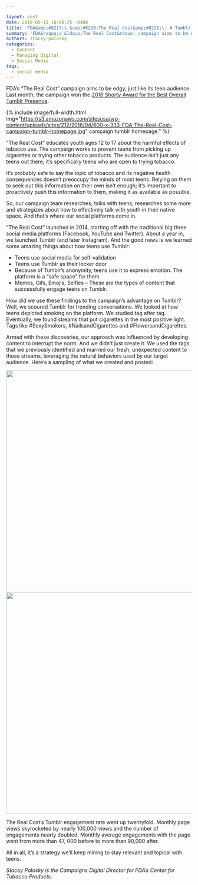 ```yaml
---

layout: post
date: 2016-05-13 10:00:25 -0400
title: 'FDA&amp;#8217;s &amp;#8220;The Real Cost&amp;#8221;\: A Tumblr Success Story'
summary: 'FDA&rsquo;s &ldquo;The Real Cost&rdquo; campaign aims to be edgy, just like its teen audience. Last&nbsp;month, the campaign won the 2016 Shorty Award for the Best Overall Tumblr Presence.  &ldquo;The Real Cost&rdquo; educates youth ages 12 to 17 about the harmful effects of tobacco use. The'
authors: stacey-palosky
categories:
  - Content
  - Managing Digital
  - Social Media
tags:
  - social media
---
```


FDA’s “The Real Cost” campaign aims to be edgy, just like its teen audience. Last month, the campaign won the [2016 Shorty Award for the Best Overall Tumblr Presence](http://shortyawards.com/8th/the-real-cost-reaching-youth-at-risk-of-experimenting-with-cigarettes).


{% include image/full-width.html img="https://s3.amazonaws.com/sitesusa/wp-content/uploads/sites/212/2016/04/600-x-333-FDA-The-Real-Cost-campaign-tumblr-homepage.jpg" 
 campaign tumblr homepage." %}

“The Real Cost” educates youth ages 12 to 17 about the harmful effects of tobacco use. The campaign works to prevent teens from picking up cigarettes or trying other tobacco products. The audience isn’t just any teens out there; it’s specifically teens who are open to trying tobacco.

It’s probably safe to say the topic of tobacco and its negative health consequences doesn’t preoccupy the minds of most teens. Relying on them to seek out this information on their own isn’t enough; it’s important to proactively push this information to them, making it as available as possible.

So, our campaign team researches, talks with teens, researches some more and strategizes about how to effectively talk with youth in their native space. And that’s where our social platforms come in.

“The Real Cost” launched in 2014, starting off with the traditional big three social media platforms (Facebook, YouTube and Twitter). About a year in, we launched Tumblr (and later Instagram).  And the good news is we learned some amazing things about how teens use Tumblr:

  * Teens use social media for self-validation
  * Teens use Tumblr as their locker door
  * Because of Tumblr’s anonymity, teens use it to express emotion. The platform is a “safe space” for them.
  * Memes, Gifs, Emojis, Selfies – These are the types of content that successfully engage teens on Tumblr.

How did we use these findings to the campaign’s advantage on Tumblr? Well, we scoured Tumblr for trending conversations. We looked at how teens depicted smoking on the platform. We studied tag after tag. Eventually, we found streams that put cigarettes in the most positive light. Tags like #SexySmokers, #NailsandCigarettes and #FlowersandCigarettes.

Armed with these discoveries, our approach was influenced by developing content to interrupt the norm. And we didn’t just create it. We used the tags that we previously identified and married our fresh, unexpected content to those streams, leveraging the natural behaviors used by our target audience. Here’s a sampling of what we created and posted:

<img src="http://shortyawards.com.s3.amazonaws.com/entries/8th/tumblr_everytime-unicorn.gif" alt="" width="600" />

<img src="http://shortyawards.com.s3.amazonaws.com/entries/8th/yellow_teeth_1.gif" alt="" width="600" />

The Real Cost’s Tumblr engagement rate went up twentyfold.  Monthly page views skyrocketed by nearly 100,000 views and the number of engagements nearly doubled. Monthly average engagements with the page went from more than 47, 000 before to more than 90,000 after.

All in all, it’s a strategy we’ll keep mining to stay relevant and topical with teens.

_Stacey Palosky is the Campaigns Digital Director for FDA’s Center for Tobacco Products._